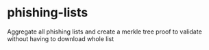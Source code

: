# phishing-lists
Aggregate all phishing lists and create a merkle tree proof to validate without having to download whole list
